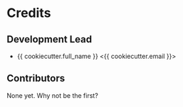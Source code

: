 # Credits

## Development Lead

- {{ cookiecutter.full_name }} \<{{ cookiecutter.email }}>

## Contributors

None yet. Why not be the first?
